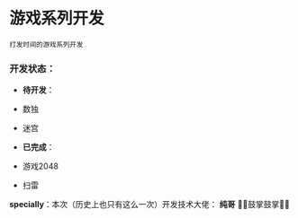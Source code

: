 # 游戏系列开发
` 打发时间的游戏系列开发 `
### 开发状态：
* **待开发**：
* 数独
* 迷宫

* **已完成**：
* 游戏2048
* 扫雷

**specially**：本次（历史上也只有这么一次）开发技术大佬： **纯哥**
👋👋鼓掌鼓掌👋👋
